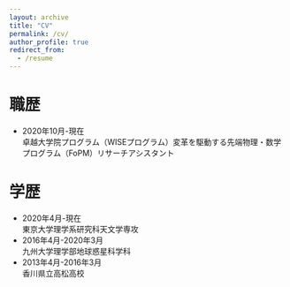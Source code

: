 ```yaml
---
layout: archive
title: "CV"
permalink: /cv/
author_profile: true
redirect_from:
  - /resume
---
```


職歴
======
* 2020年10月-現在 <br> 卓越大学院プログラム（WISEプログラム）変革を駆動する先端物理・数学プログラム（FoPM）リサーチアシスタント


学歴
======
* 2020年4月-現在 <br> 東京大学理学系研究科天文学専攻 
* 2016年4月-2020年3月 <br> 九州大学理学部地球惑星科学科
* 2013年4月-2016年3月 <br> 香川県立高松高校


<!-- Work experience
======
* Summer 2015: Research Assistant
  * Github University
  * Duties included: Tagging issues
  * Supervisor: Professor Git

* Fall 2015: Research Assistant
  * Github University
  * Duties included: Merging pull requests
  * Supervisor: Professor Hub
   -->
   

<!-- Skills
======
* Skill 1
* Skill 2
  * Sub-skill 2.1
  * Sub-skill 2.2
  * Sub-skill 2.3
* Skill 3 -->

<!-- Publications
======
  <ul>{% for post in site.publications %}
    {% include archive-single-cv.html %}
  {% endfor %}</ul>
  
Talks
======
  <ul>{% for post in site.talks %}
    {% include archive-single-talk-cv.html %}
  {% endfor %}</ul> -->
  
<!-- Teaching
======
  <ul>{% for post in site.teaching %}
    {% include archive-single-cv.html %}
  {% endfor %}</ul> -->
  
<!-- Service and leadership
======
* Currently signed in to 43 different slack teams -->
